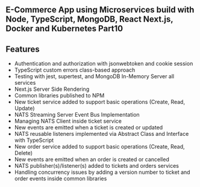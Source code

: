 ## E-Commerce App using Microservices build with Node, TypeScript, MongoDB, React Next.js, Docker and Kubernetes Part10

## Features

- Authentication and authorization with jsonwebtoken and cookie session
-  TypeScript custom errors class-based approach
- Testing with jest, supertest, and MongoDB In-Memory Server all services
- Next.js Server Side Rendering
- Common libraries published to NPM
- New ticket service added to support basic operations (Create, Read, Update)
- NATS Streaming Server Event Bus Implementation
- Managing NATS Client inside ticket service
- New events are emitted when a ticket is created or updated
- NATS reusable listeners implemented via Abstract Class and Interface with TypeScript
- New order service added to support basic operations (Create, Read, Delete)
- New events are emitted when an order is created or cancelled
- NATS publisher(s)/listener(s) added to tickets and orders services
- Handling concurrency issues by adding a version number to ticket and order events inside common libraries
